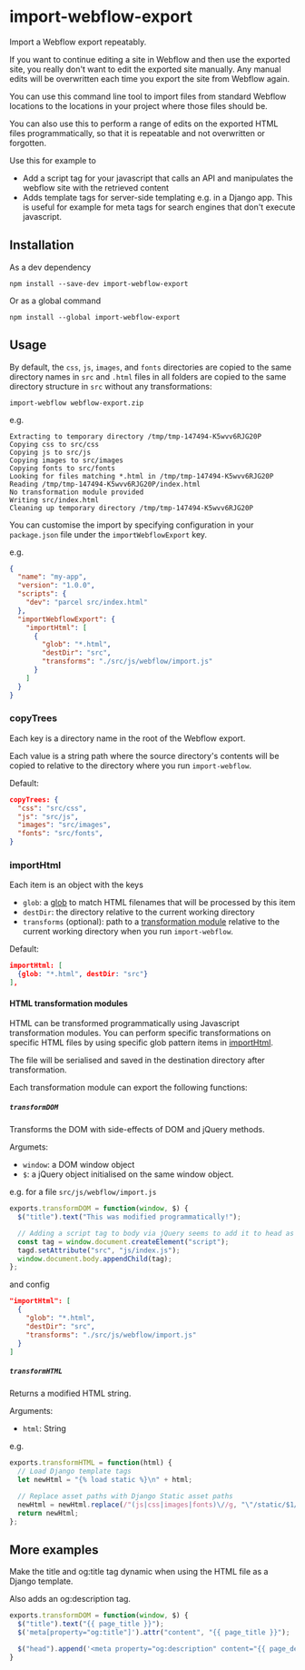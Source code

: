 # import-webflow-export

Import a Webflow export repeatably.

If you want to continue editing a site in Webflow and then use the exported site,
you really don't want to edit the exported site manually. Any manual edits will
be overwritten each time you export the site from Webflow again.

You can use this command line tool to import files from standard Webflow
locations to the locations in your project where those files should be.

You can also use this to perform a range of edits on the exported HTML files
programmatically, so that it is repeatable and not overwritten or forgotten.

Use this for example to

- Add a script tag for your javascript that calls an API and manipulates the
  webflow site with the retrieved content
- Adds template tags for server-side templating e.g. in a Django app. This is
  useful for example for meta tags for search engines that don't execute
  javascript.


## Installation

As a dev dependency

    npm install --save-dev import-webflow-export

Or as a global command

    npm install --global import-webflow-export


## Usage

By default, the `css`, `js`, `images`, and `fonts` directories are copied to the same directory names in `src` and `.html` files in all folders are copied to the same directory structure in `src` without any transformations:

    import-webflow webflow-export.zip

e.g.

    Extracting to temporary directory /tmp/tmp-147494-K5wvv6RJG20P
    Copying css to src/css
    Copying js to src/js
    Copying images to src/images
    Copying fonts to src/fonts
    Looking for files matching *.html in /tmp/tmp-147494-K5wvv6RJG20P
    Reading /tmp/tmp-147494-K5wvv6RJG20P/index.html
    No transformation module provided
    Writing src/index.html
    Cleaning up temporary directory /tmp/tmp-147494-K5wvv6RJG20P

You can customise the import by specifying configuration in your `package.json` file under the `importWebflowExport` key.

e.g.

```json
{
  "name": "my-app",
  "version": "1.0.0",
  "scripts": {
    "dev": "parcel src/index.html"
  },
  "importWebflowExport": {
    "importHtml": [
      {
        "glob": "*.html",
        "destDir": "src",
        "transforms": "./src/js/webflow/import.js"
      }
    ]
  }
}
```

### copyTrees

Each key is a directory name in the root of the Webflow export.

Each value is a string path where the source directory's contents will be copied to relative to the directory where you run `import-webflow`.

Default:

```json
copyTrees: {
  "css": "src/css",
  "js": "src/js",
  "images": "src/images",
  "fonts": "src/fonts",
}
```


### importHtml

Each item is an object with the keys

- `glob`: a [glob](https://www.npmjs.com/package/glob) to match HTML filenames that will be processed by this item
- `destDir`: the directory relative to the current working directory
- `transforms` (optional): path to a [transformation module](#html-transformation-modules) relative to the current working directory when you run `import-webflow`.

Default:

```json
importHtml: [
  {glob: "*.html", destDir: "src"}
],
```

#### HTML transformation modules

HTML can be transformed programmatically using Javascript transformation modules.
You can perform specific transformations on specific HTML files by using
specific glob pattern items in [importHtml](#importhtml).

The file will be serialised and saved in the destination directory after
transformation.

Each transformation module can export the following functions:

##### `transformDOM`

Transforms the DOM with side-effects of DOM and jQuery methods.

Argumets:

- `window`: a DOM window object
- `$`: a jQuery object initialised on the same window object.

e.g. for a file `src/js/webflow/import.js`

```js
exports.transformDOM = function(window, $) {
  $("title").text("This was modified programmatically!");

  // Adding a script tag to body via jQuery seems to add it to head as well?!
  const tag = window.document.createElement("script");
  tagd.setAttribute("src", "js/index.js");
  window.document.body.appendChild(tag);
};
```

and config

```json
"importHtml": [
  {
    "glob": "*.html",
    "destDir": "src",
    "transforms": "./src/js/webflow/import.js"
  }
]
```

##### `transformHTML`

Returns a modified HTML string.

Arguments:

- `html`: String

e.g.

```js
exports.transformHTML = function(html) {
  // Load Django template tags
  let newHtml = "{% load static %}\n" + html;

  // Replace asset paths with Django Static asset paths
  newHtml = newHtml.replace(/"(js|css|images|fonts)\//g, "\"/static/$1/");
  return newHtml;
};
```

## More examples

Make the title and og:title tag dynamic when using the HTML file as a Django template.

Also adds an og:description tag.

```js
exports.transformDOM = function(window, $) {
  $("title").text("{{ page_title }}");
  $('meta[property="og:title"]').attr("content", "{{ page_title }}");

  $("head").append('<meta property="og:description" content="{{ page_description }}">\n');
}
```
